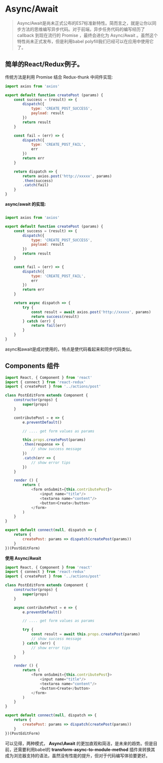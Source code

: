 # Async/Await

> Async/Await是尚未正式公布的ES7标准新特性。简而言之，就是让你以同步方法的思维编写异步代码。对于前端，异步任务代码的编写经历了 callback 到现在流行的 Promise ，最终会进化为 Async/Await 。虽然这个特性尚未正式发布，但是利用babel polyfill我们已经可以在应用中使用它了。

## 简单的React/Redux例子。

传统方法是利用 Promise 结合 Redux-thunk 中间件实现:
```javascript
import axios from 'axios'

export default function createPost (params) {  
    const success = (result) => {
        dispatch({
            type: 'CREATE_POST_SUCCESS',
            payload: result
        })
        return result
    }

    const fail = (err) => {
        dispatch({
            type: 'CREATE_POST_FAIL',
            err
        })
        return err
    }

    return dispatch => {
        return axios.post('http://xxxxx', params)
        .then(success)
        .catch(fail)
    }
}

```

**async/await 的实现:**

```javascript

import axios from 'axios'

export default function createPost (params) {  
    const success = (result) => {
        dispatch({
            type: 'CREATE_POST_SUCCESS',
            payload: result
        })
        return result
    }

    const fail = (err) => {
        dispatch({
            type: 'CREATE_POST_FAIL',
            err
        })
        return err
    }

    return async dispatch => {
        try {
            const result = await axios.post('http://xxxxx', params)
            return success(result)
        } catch (err) {
            return fail(err)
        }
    }
}
```
async和await是成对使用的，特点是使代码看起来和同步代码类似。

## Components 组件


```javascript
import React, { Component } from 'react'  
import { connect } from 'react-redux'  
import { createPost } from '../actions/post'

class PostEditForm extends Component {  
    constructor(props) {
        super(props)
    }

    contributePost = e => {
        e.preventDefault()

        // .... get form values as params

        this.props.createPost(params)
        .then(response => {
            // show success message
        })
        .catch(err => {
            // show error tips
        })
    }

    render () {
        return (
            <form onSubmit={this.contributePost}>
                <input name="title"/>
                <textarea name="content"/>
                <button>Create</button>
            </form>
        )
    }
}

export default connect(null, dispatch => {  
    return {
        createPost: params => dispatch(createPost(params))
    }
})(PostEditForm)

```
**使用 Async/Await**

```javascript
import React, { Component } from 'react'  
import { connect } from 'react-redux'  
import { createPost } from '../actions/post'

class PostEditForm extends Component {  
    constructor(props) {
        super(props)
    }

    async contributePost = e => {
        e.preventDefault()

        // .... get form values as params

        try {
            const result = await this.props.createPost(params)
            // show success message
        } catch (err) {
            // show error tips
        }
    }

    render () {
        return (
            <form onSubmit={this.contributePost}>
                <input name="title"/>
                <textarea name="content"/>
                <button>Create</button>
            </form>
        )
    }
}

export default connect(null, dispatch => {  
    return {
        createPost: params => dispatch(createPost(params))
    }
})(PostEditForm)
```

可以见得，两种模式， **Async\Await** 的更加直观和简洁，是未来的趋势。但是目前，还需要利用babel的 
**transform-async-to-module-method** 插件来转换其成为浏览器支持的语法，虽然没有性能的提升，但对于代码编写体验要更好。